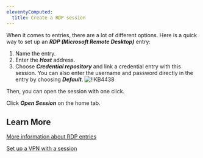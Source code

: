 ```yaml
---
eleventyComputed:
  title: Create a RDP session
---
```

When it comes to entries, there are a lot of different options. Here is a quick way to set up an ***RDP (Microsoft Remote Desktop)*** entry:

1. Name the entry.
1. Enter the ***Host*** address.
1. Choose ***Credential repository*** and link a credential entry with this session. You can also enter the username and password directly in the entry by choosing ***Default***.
![!!KB4438](https://cdnweb.devolutions.net/docs/en/kb/KB4438.png)

Then, you can open the session with one click.

Click ***Open Session*** on the home tab.
## Learn More
[More information about RDP entries](/kb/remote-desktop-manager/how-to-articles/configure-vpn-multiple-sessions/#configure-the-vpn-settings-on-the-parent-folder-entry)

[Set up a VPN with a session](/kb/remote-desktop-manager/how-to-articles/configure-vpn-multiple-sessions/#perform-a-batch-edit-to-configure-the-session-entries)
